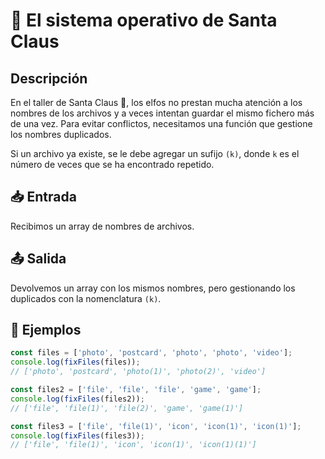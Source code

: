 # 📂 El sistema operativo de Santa Claus

## Descripción

En el taller de Santa Claus 🎅, los elfos no prestan mucha atención a los nombres de los archivos y a veces intentan guardar el mismo fichero más de una vez. Para evitar conflictos, necesitamos una función que gestione los nombres duplicados.

Si un archivo ya existe, se le debe agregar un sufijo `(k)`, donde `k` es el número de veces que se ha encontrado repetido.

## 📥 Entrada

Recibimos un array de nombres de archivos.

## 📤 Salida

Devolvemos un array con los mismos nombres, pero gestionando los duplicados con la nomenclatura `(k)`.

## 📝 Ejemplos

```js
const files = ['photo', 'postcard', 'photo', 'photo', 'video'];
console.log(fixFiles(files)); 
// ['photo', 'postcard', 'photo(1)', 'photo(2)', 'video']

const files2 = ['file', 'file', 'file', 'game', 'game'];
console.log(fixFiles(files2)); 
// ['file', 'file(1)', 'file(2)', 'game', 'game(1)']

const files3 = ['file', 'file(1)', 'icon', 'icon(1)', 'icon(1)'];
console.log(fixFiles(files3)); 
// ['file', 'file(1)', 'icon', 'icon(1)', 'icon(1)(1)']
